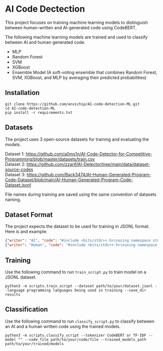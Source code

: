 # AI Code Dectection

This project focuses on training machine learning models to distinguish between human-written and AI-generated code using CodeBERT.

The following machine learning models are trained and used to classify between AI and human generated code.
- MLP
- Random Forest
- SVM
- XGBoost
- Ensemble Model (A soft-voting ensemble that combines Random Forest, SVM, XGBoost, and MLP by averaging their predicted probabilities)

## Installation 
```
git clone https://github.com/anvichip/AI-code-detection-ML.git
cd AI-code-detection-ML
pip install -r requirements.txt
```

## Datasets
The project uses 3 open-source datasets for training and evaluating the models.

Dataset 1: https://github.com/a0ms1n/AI-Code-Detector-for-Competitive-Programming/blob/master/datasets/train.csv  
Dataset 2: https://github.com/zzarif/AI-Detector/tree/main/data/dataset-source-codes  
Dataset 3: https://github.com/Back3474/AI-Human-Generated-Program-Code-Dataset/blob/main/AI-Human-Generated-Program-Code-Dataset.jsonl

File names during training are saved using the same convention of datasets naming.

## Dataset Format
The project expects the dataset to be used for training in JSONL format.
Here is and example:

```json
{"writer": "AI", "code": "#include <bits/stdc++.h>\nusing namespace std;\n\nint main() {\n    ios_base::sync_with_stdio(false);\n    cin.tie(nullptr);\n    \n    int t;\n    cin >> t;\n    while (t--) {\n        string s;\n        cin >> s;\n        char min_char = *min_element(s.begin(), s.end());\n        size_t pos = s.find(min_char);\n        string a(1, min_char);\n        string b = s.substr(0, pos) + s.substr(pos + 1);\n        cout << a << \" \" << b << \"\\n\";\n    }\n    \n    return 0;\n}\n"}
{"writer": "Human", "code": "#include <bits/stdc++.h>\nusing namespace std;\n\n#define forn(i,n) for(int i=0;i<int(n);i++)\n#define forsn(i,s,n) for(int i=(int)(s);i<(int)(n);i++)\n#define dforsn(i,s,n) for(int i=(int)(n-1);i>=int(s);i--)\n#define si(a) int((a).size())\n#define pb push_back\n#define mp make_pair\n#define all(a) a.begin(),a.end()\n#define fastio ios_base::sync_with_stdio(false); cin.tie(0)\n#define endl '\\n'\n#ifdef LOCAL\n    #define DBG(a) cerr << #a << \"=\" << a << endl\n    #define RAYA cerr << \"----------\" << endl\n#else\n    #define DBG(a)\n    #define RAYA\n#endif\ntypedef vector<int> vi;\ntypedef pair<int,int> pii;\ntypedef long long int tint;\n\nconst int MAXN = 2e3+10;\nint n, a[MAXN];\n\nint mx() {\n int best = 1, cnt = 1;\n forsn(i, 1, n) {\n  if (a[i] >= a[i-1])\n   cnt++;\n  else\n   cnt = 1;\n  best = max(best, cnt);\n }\n return best;\n}\n\nint main() {\n    fastio;\n\n cin >> n;\n forn(i, n) cin >> a[i];\n\n int best = 0;\n forn(i, n) {\n  int start = i;\n  while (i+1 < n && a[i+1] <= a[i]) i++; \n\n  reverse(a+start, a+i+1);\n  best = max(best, mx());\n  reverse(a+start, a+i+1);\n }\n\n cout << best << endl;\n\n    return 0;\n}"}

```
## Training
Use the following command to run `train_script.py` to train model on a JSONL dataset.
```
python3 -m scripts.train_script --dataset path/to/your/dataset.jsonl --language programming languages being used in training --save_dir results 
```

## Classification
Use the following command to run `classify_script.py` to classify between an AI and a human written code using the trained models.
```
python3 -m scripts.classify_script --tokenizer CodeBERT or TF-IDF --model "" --code_file path/to/your/code/file --trained_models_path path/to/your/trained/models
```
